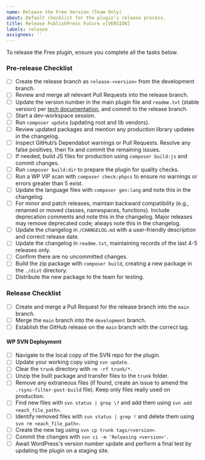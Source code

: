 ```yaml
---
name: Release the Free Version (Team Only)
about: Default checklist for the plugin's release process.
title: Release PublishPress Future v[VERSION]
labels: release
assignees: ''
---
```


To release the Free plugin, ensure you complete all the tasks below.

### Pre-release Checklist

- [ ] Create the release branch as `release-<version>` from the development branch.
- [ ] Review and merge all relevant Pull Requests into the release branch.
- [ ] Update the version number in the main plugin file and `readme.txt` (stable version) per [tech documentation](https://rambleventures.slab.com/posts/version-numbers-58nmrk4b), and commit to the release branch.
- [ ] Start a dev-workspace session.
- [ ] Run `composer update` (updating root and lib vendors).
- [ ] Review updated packages and mention any production library updates in the changelog.
- [ ] Inspect GitHub’s Dependabot warnings or Pull Requests. Resolve any false positives, then fix and commit the remaining issues.
- [ ] If needed, build JS files for production using `composer build:js` and commit changes.
- [ ] Run `composer build:dir` to prepare the plugin for quality checks.
- [ ] Run a WP VIP scan with `composer check:phpcs` to ensure no warnings or errors greater than 5 exist.
- [ ] Update the language files with `composer gen:lang` and note this in the changelog.
- [ ] For minor and patch releases, maintain backward compatibility (e.g., renamed or moved classes, namespaces, functions). Include deprecation comments and note this in the changelog. Major releases may remove deprecated code; always note this in the changelog.
- [ ] Update the changelog in `/CHANGELOG.md` with a user-friendly description and correct release date.
- [ ] Update the changelog in `readme.txt`, maintaining records of the last 4-5 releases only.
- [ ] Confirm there are no uncommitted changes.
- [ ] Build the zip package with `composer build`, creating a new package in the `./dist` directory.
- [ ] Distribute the new package to the team for testing.

### Release Checklist

- [ ] Create and merge a Pull Request for the release branch into the `main` branch.
- [ ] Merge the `main` branch into the `development` branch.
- [ ] Establish the GitHub release on the `main` branch with the correct tag.

#### WP SVN Deployment

- [ ] Navigate to the local copy of the SVN repo for the plugin.
- [ ] Update your working copy using `svn update`.
- [ ] Clear the `trunk` directory with `rm -rf trunk/*`.
- [ ] Unzip the built package and transfer files to the `trunk` folder.
- [ ] Remove any extraneous files (if found, create an issue to amend the `.rsync-filter-post-build` file). Keep only files really used on production.
- [ ] Find new files with `svn status | grep \?` and add them using `svn add <each_file_path>`.
- [ ] Identify removed files with `svn status | grep !` and delete them using `svn rm <each_file_path>`.
- [ ] Create the new tag using `svn cp trunk tags/<version>`.
- [ ] Commit the changes with `svn ci -m 'Releasing <version>'`.
- [ ] Await WordPress's version number update and perform a final test by updating the plugin on a staging site.
